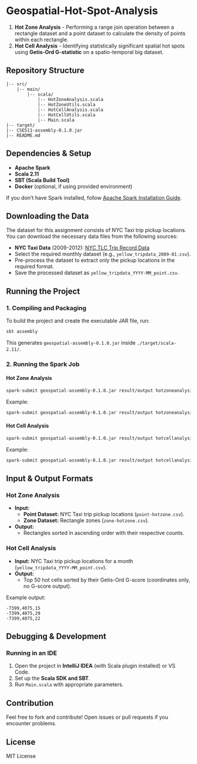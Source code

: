 # Geospatial-Hot-Spot-Analysis

1. **Hot Zone Analysis** - Performing a range join operation between a rectangle dataset and a point dataset to calculate the density of points within each rectangle.
2. **Hot Cell Analysis** - Identifying statistically significant spatial hot spots using **Getis-Ord G-statistic** on a spatio-temporal big dataset.

## Repository Structure
```
|-- src/
    |-- main/
        |-- scala/
            |-- HotZoneAnalysis.scala
            |-- HotZoneUtils.scala
            |-- HotCellAnalysis.scala
            |-- HotCellUtils.scala
            |-- Main.scala
|-- target/
|-- CSE511-assembly-0.1.0.jar
|-- README.md
```

## Dependencies & Setup
- **Apache Spark**
- **Scala 2.11**
- **SBT (Scala Build Tool)**
- **Docker** (optional, if using provided environment)

If you don't have Spark installed, follow [Apache Spark Installation Guide](https://spark.apache.org/downloads.html).


## Downloading the Data
The dataset for this assignment consists of NYC Taxi trip pickup locations. You can download the necessary data files from the following sources:
- **NYC Taxi Data** (2009-2012): [NYC TLC Trip Record Data](https://www.nyc.gov/site/tlc/about/tlc-trip-record-data.page)
- Select the required monthly dataset (e.g., `yellow_tripdata_2009-01.csv`).
- Pre-process the dataset to extract only the pickup locations in the required format.
- Save the processed dataset as `yellow_tripdata_YYYY-MM_point.csv`.

## Running the Project
### 1. Compiling and Packaging
To build the project and create the executable JAR file, run:
```sh
sbt assembly
```
This generates `geospatial-assembly-0.1.0.jar` inside `./target/scala-2.11/`.

### 2. Running the Spark Job
#### Hot Zone Analysis
```sh
spark-submit geospatial-assembly-0.1.0.jar result/output hotzoneanalysis <path_to_point_data> <path_to_zone_data>
```
Example:
```sh
spark-submit geospatial-assembly-0.1.0.jar result/output hotzoneanalysis src/resources/point-hotzone.csv src/resources/zone-hotzone.csv
```

#### Hot Cell Analysis
```sh
spark-submit geospatial-assembly-0.1.0.jar result/output hotcellanalysis <path_to_nyc_taxi_data>
```
Example:
```sh
spark-submit geospatial-assembly-0.1.0.jar result/output hotcellanalysis src/resources/yellow_tripdata_2009-01_point.csv
```

## Input & Output Formats
### Hot Zone Analysis
- **Input:**
  - **Point Dataset:** NYC Taxi trip pickup locations (`point-hotzone.csv`).
  - **Zone Dataset:** Rectangle zones (`zone-hotzone.csv`).
- **Output:**
  - Rectangles sorted in ascending order with their respective counts.

### Hot Cell Analysis
- **Input:** NYC Taxi trip pickup locations for a month (`yellow_tripdata_YYYY-MM_point.csv`).
- **Output:**
  - Top 50 hot cells sorted by their Getis-Ord G-score (coordinates only, no G-score output).

Example output:
```
-7399,4075,15
-7399,4075,29
-7399,4075,22
```

## Debugging & Development
### Running in an IDE
1. Open the project in **IntelliJ IDEA** (with Scala plugin installed) or VS Code.
2. Set up the **Scala SDK and SBT**.
3. Run `Main.scala` with appropriate parameters.

## Contribution
Feel free to fork and contribute! Open issues or pull requests if you encounter problems.

## License
MIT License

